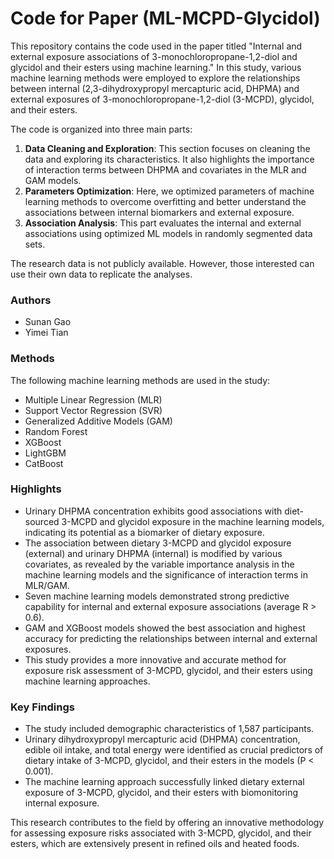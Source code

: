 # Code for Paper (ML-MCPD-Glycidol)

This repository contains the code used in the paper titled "Internal and external exposure associations of 3-monochloropropane-1,2-diol and glycidol and their esters using machine learning." In this study, various machine learning methods were employed to explore the relationships between internal (2,3-dihydroxypropyl mercapturic acid, DHPMA) and external exposures of 3-monochloropropane-1,2-diol (3-MCPD), glycidol, and their esters.

The code is organized into three main parts:

1. **Data Cleaning and Exploration**: This section focuses on cleaning the data and exploring its characteristics. It also highlights the importance of interaction terms between DHPMA and covariates in the MLR and GAM models.
2. **Parameters Optimization**: Here, we optimized parameters of machine learning methods to overcome overfitting and better understand the associations between internal biomarkers and external exposure.
3. **Association Analysis**: This part evaluates the internal and external associations using optimized ML models in randomly segmented data sets.

The research data is not publicly available. However, those interested can use their own data to replicate the analyses.

### Authors

- Sunan Gao
- Yimei Tian

### Methods

The following machine learning methods are used in the study:

- Multiple Linear Regression (MLR)
- Support Vector Regression (SVR)
- Generalized Additive Models (GAM)
- Random Forest
- XGBoost
- LightGBM
- CatBoost

### Highlights

- Urinary DHPMA concentration exhibits good associations with diet-sourced 3-MCPD and glycidol exposure in the machine learning models, indicating its potential as a biomarker of dietary exposure.
- The association between dietary 3-MCPD and glycidol exposure (external) and urinary DHPMA (internal) is modified by various covariates, as revealed by the variable importance analysis in the machine learning models and the significance of interaction terms in MLR/GAM.
- Seven machine learning models demonstrated strong predictive capability for internal and external exposure associations (average R > 0.6).
- GAM and XGBoost models showed the best association and highest accuracy for predicting the relationships between internal and external exposures.
- This study provides a more innovative and accurate method for exposure risk assessment of 3-MCPD, glycidol, and their esters using machine learning approaches.

### Key Findings

- The study included demographic characteristics of 1,587 participants.
- Urinary dihydroxypropyl mercapturic acid (DHPMA) concentration, edible oil intake, and total energy were identified as crucial predictors of dietary intake of 3-MCPD, glycidol, and their esters in the models (P < 0.001).
- The machine learning approach successfully linked dietary external exposure of 3-MCPD, glycidol, and their esters with biomonitoring internal exposure.

This research contributes to the field by offering an innovative methodology for assessing exposure risks associated with 3-MCPD, glycidol, and their esters, which are extensively present in refined oils and heated foods.
